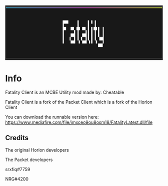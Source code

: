 <p align="center">
	<img width="755" height="175" src="assets/images/Text.png">
</p>

# Info
Fatality Client is an MCBE Utility mod made by: Cheatable

Fatality Client is a fork of the Packet Client which is a fork of the Horion Client

You can download the runnable version here:
https://www.mediafire.com/file/imxceo9ou8osm18/FatalityLatest.dll/file


## Credits

The original Horion developers

The Packet developers

srxfiq#7759

NRG#4200
